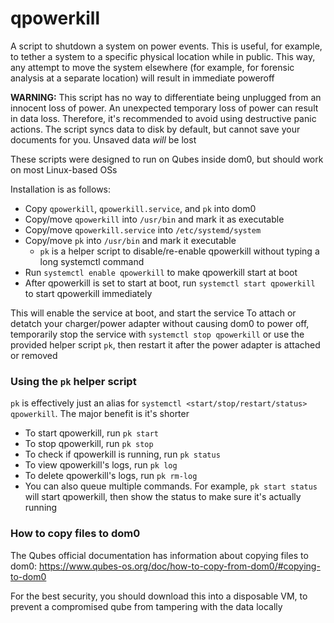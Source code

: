 # qpowerkill

A script to shutdown a system on power events. This is useful, for example, to tether a system to a specific physical location while in public. This way, any attempt to move the system elsewhere (for example, for forensic analysis at a separate location) will result in immediate poweroff

**WARNING:** This script has no way to differentiate being unplugged from an innocent loss of power. An unexpected temporary loss of power can result in data loss. Therefore, it's recommended to avoid using destructive panic actions. The script syncs data to disk by default, but cannot save your documents for you. Unsaved data *will* be lost

These scripts were designed to run on Qubes inside dom0, but should work on most Linux-based OSs

Installation is as follows:

- Copy `qpowerkill`, `qpowerkill.service`, and `pk` into dom0
- Copy/move `qpowerkill` into `/usr/bin` and mark it as executable
- Copy/move `qpowerkill.service` into `/etc/systemd/system`
- Copy/move `pk` into `/usr/bin` and mark it executable
  - `pk` is a helper script to disable/re-enable qpowerkill without typing a long systemctl command
- Run `systemctl enable qpowerkill` to make qpowerkill start at boot
- After qpowerkill is set to start at boot, run `systemctl start qpowerkill` to start qpowerkill immediately

This will enable the service at boot, and start the service
To attach or detatch your charger/power adapter without causing dom0 to power off, temporarily stop the service with `systemctl stop qpowerkill` or use the provided helper script `pk`, then restart it after the power adapter is attached or removed

### Using the `pk` helper script

`pk` is effectively just an alias for `systemctl <start/stop/restart/status> qpowerkill`. The major benefit is it's shorter

- To start qpowerkill, run `pk start`
- To stop qpowerkill, run `pk stop`
- To check if qpowerkill is running, run `pk status`
- To view qpowerkill's logs, run `pk log`
- To delete qpowerkill's logs, run `pk rm-log`
- You can also queue multiple commands. For example, `pk start status` will start qpowerkill, then show the status to make sure it's actually running

### How to copy files to dom0

The Qubes official documentation has information about copying files to dom0: https://www.qubes-os.org/doc/how-to-copy-from-dom0/#copying-to-dom0

For the best security, you should download this into a disposable VM, to prevent a compromised qube from tampering with the data locally
